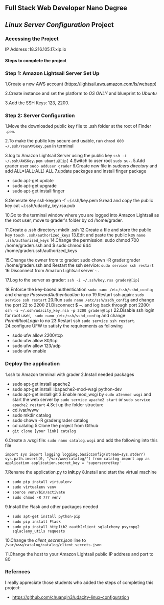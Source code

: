 ## Full Stack Web Developer Nano Degree ##
## _Linux Server Configuration_ Project  ##

### Accessing the Project ####
IP Address :18.216.105.17.xip.io

#### Steps to complete the project ####

### Step 1: Amazon Lightsail Server Set Up ###
1.Create a new AWS account (https://lightsail.aws.amazon.com/ls/webapp)

2.Create instance and set the platform to _OS ONLY_ and blueprint to _Ubuntu_

3.Add the SSH Keys: 123, 2200.

### Step 2: Server Configuration ###
1.Move the downloaded public key file to .ssh folder at the root of Finder `.pem`.

2.To make the public key secure and usable, run ` chmod 600 ~/.ssh/YourAWSKey.pem ` in terminal


3.log to Amazon Lightsail Server using the public key ` ssh -i ~/.ssh/AWSKey.pem ubuntu@[ip] `
4.Switch to user root `sudo su-`.
5.Add grader user `sudo adduser grader`
6.Create new file in _sudoers directory_ and add ALL=(ALL:ALL) ALL
7.update packages and install finger package
- sudo apt-get update
- sudo apt-get upgrade
- sudo apt-get install finger


8.Generate Key ssh-keygen -f ~/.ssh/key.pem
9.read and copy the public key cat ~/.ssh/udacity_key.rsa.pub

10.Go to the terminal window where you are logged into Amazon Lightsail as the root user, move to grader's folder by cd /home/grader.

11.Create a .ssh directory: mkdir .ssh
12.Create a file and store the public key `touch .ssh/authorized_keys`
13.Edit and paste the public key `nano .ssh/authorized_keys`
14.Change the permission: sudo chmod 700 /home/grader/.ssh and $ sudo chmod 644 /home/grader/.ssh/authorized_keys

15.Change the owner from to grader: sudo chown -R grader:grader /home/grader/.ssh and Restart the ssh service: `sudo service ssh restart`
16.Disconnect from Amazon Lightsail server `~.`

17.Log to the server as grader: `ssh -i ~/.ssh/key.rsa grader@[ip]`

18.Enforce the key-based authentication `sudo nano /etc/ssh/sshd_config` and change _PasswordAuthentication_ to no
19.Restart ssh again:  `sudo service ssh restart`
20.Run `sudo nano /etc/ssh/ssdh_config` and change the port 22 to 2200
21.Disconnect $ ~. and log back through port 2200: ` ssh -i ~/.ssh/udacity_key.rsa -p 2200 grader@[ip]`
22.Disable ssh login for root user, ` sudo nano /etc/ssh/sshd_config` and change _PermitRootLogin_ to no
23.Restart ssh `sudo service ssh restart`.
24.configure UFW to satisfy the requirements as following
- sudo ufw allow 2200/tcp
- sudo ufw allow 80/tcp
- sudo ufw allow 123/udp
- sudo ufw enable

### Deploy the application ###
1.ssh to Amazon terminal with grader
2.Install needed packages
- sudo apt-get install apache2
- sudo apt-get install libapache2-mod-wsgi python-dev
- sudo apt-get install git
3.Enable mod_wsgi by `sudo a2enmod wsgi` and start the web server by `sudo service apache2 start` or `sudo service apache2 restart`
4.Set up the folder structure
- cd /var/www
- sudo mkdir catalog
- sudo chown -R grader:grader catalog
- cd catalog
5.Clone the project from Github
- ` git clone [your link] catalog `

6.Create a .wsgi file: `sudo nano catalog.wsgi` and add the following into this file

`
import sys
import logging
logging.basicConfig(stream=sys.stderr)
sys.path.insert(0, "/var/www/catalog/")
from catalog import app as application
application.secret_key = 'supersecretkey'
`

7.Rename the application.py to __init__.py
8.Install and start the virtual machine
- `sudo pip install virtualenv`
- `sudo virtualenv venv`
- `source venv/bin/activate`
- `sudo chmod -R 777 venv`

9.Install the Flask and other packages needed
- `sudo apt-get install python-pip`
- `sudo pip install Flask`
-  `sudo pip install httplib2 oauth2client sqlalchemy psycopg2 sqlaclemy_utils requests`

10.Change the _client_secrets.json_ line to `/var/www/catalog/catalog/client_secrets.json`

11.Change the host to your Amazon Lightsail public IP address and port to 80 


### Refernces ###
I really appreciate those students who added the steps of completing this project:

- https://github.com/chuanqin3/udacity-linux-configuration
